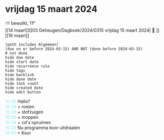 # vrijdag 15 maart 2024

⛅ bewolkt, 11°<br>[[14 maart]][[03 Geheugen/Dagboek/2024/0315 vrijdag 15 maart 2024| 📓 ]][[16 maart]]
```tasks
(path includes Algemeen)
(due on or before 2024-03-15) AND NOT (done before 2024-03-15)
# not done
hide due date
hide start date
hide recurrence rule
hide tags
hide backlink
hide done date
hide task count
hide created date
hide edit button
```
<p style="padding-left: 2.7em; text-indent: -2.7em; margin: 0;"><font color=#8be9f3>16:38  </font>  Hallo? </p>   
<p style="padding-left: 2.7em; text-indent: -2.7em; margin: 0;"><font color=#8be9f3>16:38  </font>  + roeien </p>   
<p style="padding-left: 2.7em; text-indent: -2.7em; margin: 0;"><font color=#8be9f3>16:39  </font>  + stofzuigen  </p>   
<p style="padding-left: 2.7em; text-indent: -2.7em; margin: 0;"><font color=#8be9f3>16:39  </font>  + moppen </p>   
<p style="padding-left: 2.7em; text-indent: -2.7em; margin: 0;"><font color=#8be9f3>16:39  </font>  + cd's opruimen  </p>   
<p style="padding-left: 2.7em; text-indent: -2.7em; margin: 0;"><font color=#8be9f3>16:39  </font>  Nu programma koor uitdraaien  </p>   
<p style="padding-left: 2.7em; text-indent: -2.7em; margin: 0;"><font color=#8be9f3>19:59  </font>  + Koor </p>   